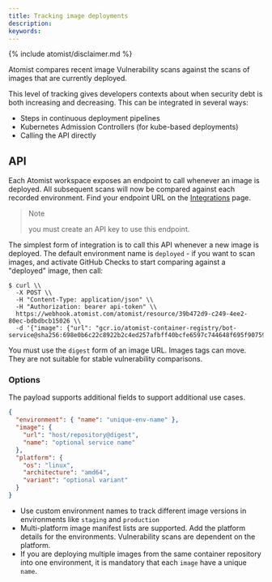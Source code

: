 ```yaml
---
title: Tracking image deployments
description:
keywords:
---
```


{% include atomist/disclaimer.md %}

Atomist compares recent image Vulnerability scans against the scans of images
that are currently deployed.

This level of tracking gives developers contexts about when security debt is
both increasing and decreasing. This can be integrated in several ways:

- Steps in continuous deployment pipelines
- Kubernetes Admission Controllers (for kube-based deployments)
- Calling the API directly

## API

Each Atomist workspace exposes an endpoint to call whenever an image is
deployed. All subsequent scans will now be compared against each recorded
environment. Find your endpoint URL on the
[Integrations](https://dso.docker.com/r/auth/integrations) page.

> Note
>
> you must create an API key to use this endpoint.

The simplest form of integration is to call this API whenever a new image is
deployed. The default environment name is `deployed` - if you want to scan
images, and activate GitHub Checks to start comparing against a "deployed"
image, then call:

```
$ curl \\
  -X POST \\
  -H "Content-Type: application/json" \\
  -H "Authorization: bearer api-token" \\
  https://webhook.atomist.com/atomist/resource/39b472d9-c249-4ee2-80ec-bdbdbcb15026 \\
  -d '{"image": {"url": "gcr.io/atomist-container-registry/bot-service@sha256:698e0b6c22c8922b2c4ed257afbff40bcfe6597c744648f695f907598d3f6b5c"}}'
```

You must use the `digest` form of an image URL. Images tags can move. They are
not suitable for stable vulnerability comparisons.

### Options

The payload supports additional fields to support additional use cases.

```json
{
  "environment": { "name": "unique-env-name" },
  "image": {
    "url": "host/repository@digest",
    "name": "optional service name"
  },
  "platform": {
    "os": "linux",
    "architecture": "amd64",
    "variant": "optional variant"
  }
}
```

- Use custom environment names to track different image versions in environments
  like `staging` and `production`
- Multi-platform image manifest lists are supported. Add the platform details
  for the environments. Vulnerability scans are dependent on the platform.
- If you are deploying multiple images from the same container repository into
  one environment, it is mandatory that each `image` have a unique `name`.
